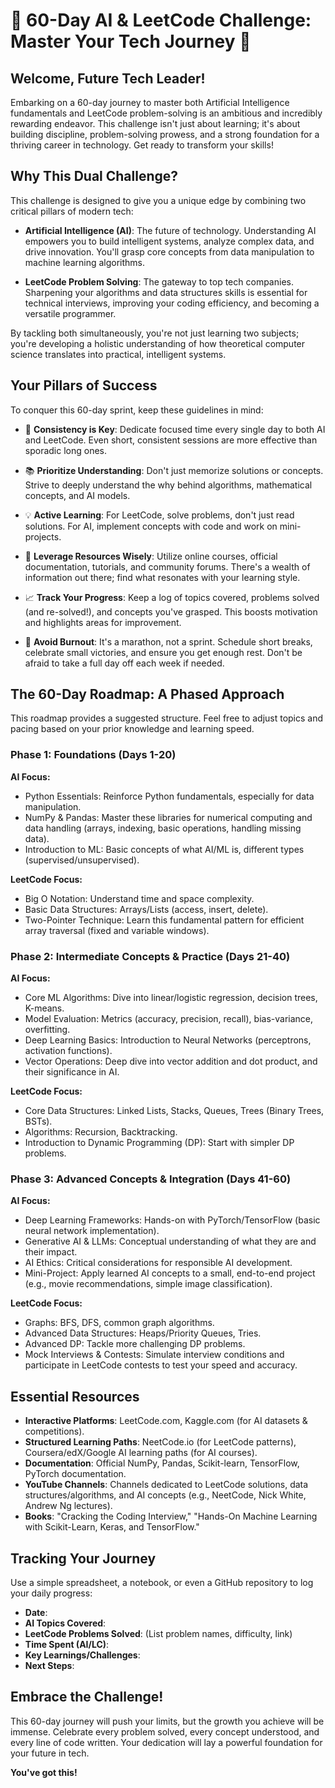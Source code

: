 # 🚀 60-Day AI & LeetCode Challenge: Master Your Tech Journey 🚀

## Welcome, Future Tech Leader!

Embarking on a 60-day journey to master both Artificial Intelligence fundamentals and LeetCode problem-solving is an ambitious and incredibly rewarding endeavor. This challenge isn't just about learning; it's about building discipline, problem-solving prowess, and a strong foundation for a thriving career in technology. Get ready to transform your skills!

## Why This Dual Challenge?

This challenge is designed to give you a unique edge by combining two critical pillars of modern tech:

- **Artificial Intelligence (AI)**: The future of technology. Understanding AI empowers you to build intelligent systems, analyze complex data, and drive innovation. You'll grasp core concepts from data manipulation to machine learning algorithms.
  
- **LeetCode Problem Solving**: The gateway to top tech companies. Sharpening your algorithms and data structures skills is essential for technical interviews, improving your coding efficiency, and becoming a versatile programmer.

By tackling both simultaneously, you're not just learning two subjects; you're developing a holistic understanding of how theoretical computer science translates into practical, intelligent systems.

## Your Pillars of Success

To conquer this 60-day sprint, keep these guidelines in mind:

- 🎯 **Consistency is Key**: Dedicate focused time every single day to both AI and LeetCode. Even short, consistent sessions are more effective than sporadic long ones.
  
- 📚 **Prioritize Understanding**: Don't just memorize solutions or concepts. Strive to deeply understand the why behind algorithms, mathematical concepts, and AI models.
  
- 💡 **Active Learning**: For LeetCode, solve problems, don't just read solutions. For AI, implement concepts with code and work on mini-projects.
  
- 📖 **Leverage Resources Wisely**: Utilize online courses, official documentation, tutorials, and community forums. There's a wealth of information out there; find what resonates with your learning style.
  
- 📈 **Track Your Progress**: Keep a log of topics covered, problems solved (and re-solved!), and concepts you've grasped. This boosts motivation and highlights areas for improvement.
  
- 🧘 **Avoid Burnout**: It's a marathon, not a sprint. Schedule short breaks, celebrate small victories, and ensure you get enough rest. Don't be afraid to take a full day off each week if needed.

## The 60-Day Roadmap: A Phased Approach

This roadmap provides a suggested structure. Feel free to adjust topics and pacing based on your prior knowledge and learning speed.

### Phase 1: Foundations (Days 1-20)

**AI Focus:**
- Python Essentials: Reinforce Python fundamentals, especially for data manipulation.
- NumPy & Pandas: Master these libraries for numerical computing and data handling (arrays, indexing, basic operations, handling missing data).
- Introduction to ML: Basic concepts of what AI/ML is, different types (supervised/unsupervised).

**LeetCode Focus:**
- Big O Notation: Understand time and space complexity.
- Basic Data Structures: Arrays/Lists (access, insert, delete).
- Two-Pointer Technique: Learn this fundamental pattern for efficient array traversal (fixed and variable windows).

### Phase 2: Intermediate Concepts & Practice (Days 21-40)

**AI Focus:**
- Core ML Algorithms: Dive into linear/logistic regression, decision trees, K-means.
- Model Evaluation: Metrics (accuracy, precision, recall), bias-variance, overfitting.
- Deep Learning Basics: Introduction to Neural Networks (perceptrons, activation functions).
- Vector Operations: Deep dive into vector addition and dot product, and their significance in AI.

**LeetCode Focus:**
- Core Data Structures: Linked Lists, Stacks, Queues, Trees (Binary Trees, BSTs).
- Algorithms: Recursion, Backtracking.
- Introduction to Dynamic Programming (DP): Start with simpler DP problems.

### Phase 3: Advanced Concepts & Integration (Days 41-60)

**AI Focus:**
- Deep Learning Frameworks: Hands-on with PyTorch/TensorFlow (basic neural network implementation).
- Generative AI & LLMs: Conceptual understanding of what they are and their impact.
- AI Ethics: Critical considerations for responsible AI development.
- Mini-Project: Apply learned AI concepts to a small, end-to-end project (e.g., movie recommendations, simple image classification).

**LeetCode Focus:**
- Graphs: BFS, DFS, common graph algorithms.
- Advanced Data Structures: Heaps/Priority Queues, Tries.
- Advanced DP: Tackle more challenging DP problems.
- Mock Interviews & Contests: Simulate interview conditions and participate in LeetCode contests to test your speed and accuracy.

## Essential Resources

- **Interactive Platforms**: LeetCode.com, Kaggle.com (for AI datasets & competitions).
- **Structured Learning Paths**: NeetCode.io (for LeetCode patterns), Coursera/edX/Google AI learning paths (for AI courses).
- **Documentation**: Official NumPy, Pandas, Scikit-learn, TensorFlow, PyTorch documentation.
- **YouTube Channels**: Channels dedicated to LeetCode solutions, data structures/algorithms, and AI concepts (e.g., NeetCode, Nick White, Andrew Ng lectures).
- **Books**: "Cracking the Coding Interview," "Hands-On Machine Learning with Scikit-Learn, Keras, and TensorFlow."

## Tracking Your Journey

Use a simple spreadsheet, a notebook, or even a GitHub repository to log your daily progress:

- **Date**:
- **AI Topics Covered**:
- **LeetCode Problems Solved**: (List problem names, difficulty, link)
- **Time Spent (AI/LC)**:
- **Key Learnings/Challenges**:
- **Next Steps**:

## Embrace the Challenge!

This 60-day journey will push your limits, but the growth you achieve will be immense. Celebrate every problem solved, every concept understood, and every line of code written. Your dedication will lay a powerful foundation for your future in tech.

**You've got this!**
